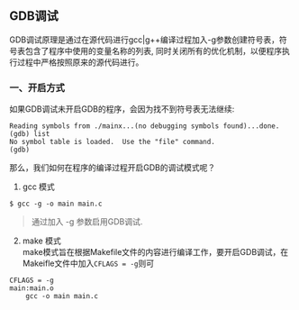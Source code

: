 ## GDB调试
GDB调试原理是通过在源代码进行gcc|g++编译过程加入-g参数创建符号表，符号表包含了程序中使用的变量名称的列表,
同时关闭所有的优化机制，以便程序执行过程中严格按照原来的源代码进行。

### 一、开启方式
如果GDB调试未开启GDB的程序，会因为找不到符号表无法继续:
```
Reading symbols from ./mainx...(no debugging symbols found)...done.
(gdb) list
No symbol table is loaded.  Use the "file" command.
(gdb)
```
那么，我们如何在程序的编译过程开启GDB的调试模式呢？

1. gcc 模式
```
$ gcc -g -o main main.c
```
> 通过加入 -g 参数启用GDB调试.

2. make 模式  
make模式旨在根据Makefile文件的内容进行编译工作，要开启GDB调试，在Makeifle文件中加入`CFLAGS = -g`则可
```
CFLAGS = -g
main:main.o
    gcc -o main main.c
```
